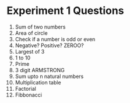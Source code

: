 # Experiment 1 Questions

1. Sum of two numbers
2. Area of circle
3. Check if a number is odd or even
4. Negative? Positive? ZEROO?
5. Largest of 3
6. 1 to 10
7. Prime
8. 3 digit ARMSTRONG
9. Sum upto n natural numbers
10. Multiplication table
11. Factorial
12. Fibbonacci
